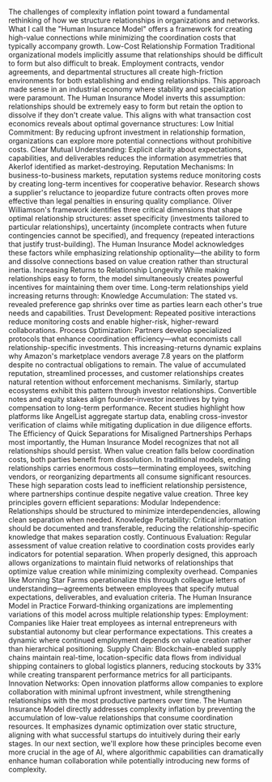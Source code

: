 The challenges of complexity inflation point toward a fundamental rethinking of how we structure relationships in organizations and networks. What I call the "Human Insurance Model" offers a framework for creating high-value connections while minimizing the coordination costs that typically accompany growth.
Low-Cost Relationship Formation
Traditional organizational models implicitly assume that relationships should be difficult to form but also difficult to break. Employment contracts, vendor agreements, and departmental structures all create high-friction environments for both establishing and ending relationships. This approach made sense in an industrial economy where stability and specialization were paramount.
The Human Insurance Model inverts this assumption: relationships should be extremely easy to form but retain the option to dissolve if they don't create value. This aligns with what transaction cost economics reveals about optimal governance structures:
Low Initial Commitment: By reducing upfront investment in relationship formation, organizations can explore more potential connections without prohibitive costs.
Clear Mutual Understanding: Explicit clarity about expectations, capabilities, and deliverables reduces the information asymmetries that Akerlof identified as market-destroying.
Reputation Mechanisms: In business-to-business markets, reputation systems reduce monitoring costs by creating long-term incentives for cooperative behavior. Research shows a supplier's reluctance to jeopardize future contracts often proves more effective than legal penalties in ensuring quality compliance.
Oliver Williamson's framework identifies three critical dimensions that shape optimal relationship structures: asset specificity (investments tailored to particular relationships), uncertainty (incomplete contracts when future contingencies cannot be specified), and frequency (repeated interactions that justify trust-building).
The Human Insurance Model acknowledges these factors while emphasizing relationship optionality—the ability to form and dissolve connections based on value creation rather than structural inertia.
Increasing Returns to Relationship Longevity
While making relationships easy to form, the model simultaneously creates powerful incentives for maintaining them over time. Long-term relationships yield increasing returns through:
Knowledge Accumulation: The stated vs. revealed preference gap shrinks over time as parties learn each other's true needs and capabilities.
Trust Development: Repeated positive interactions reduce monitoring costs and enable higher-risk, higher-reward collaborations.
Process Optimization: Partners develop specialized protocols that enhance coordination efficiency—what economists call relationship-specific investments.
This increasing-returns dynamic explains why Amazon's marketplace vendors average 7.8 years on the platform despite no contractual obligations to remain. The value of accumulated reputation, streamlined processes, and customer relationships creates natural retention without enforcement mechanisms.
Similarly, startup ecosystems exhibit this pattern through investor relationships. Convertible notes and equity stakes align founder-investor incentives by tying compensation to long-term performance. Recent studies highlight how platforms like AngelList aggregate startup data, enabling cross-investor verification of claims while mitigating duplication in due diligence efforts.
The Efficiency of Quick Separations for Misaligned Partnerships
Perhaps most importantly, the Human Insurance Model recognizes that not all relationships should persist. When value creation falls below coordination costs, both parties benefit from dissolution.
In traditional models, ending relationships carries enormous costs—terminating employees, switching vendors, or reorganizing departments all consume significant resources. These high separation costs lead to inefficient relationship persistence, where partnerships continue despite negative value creation.
Three key principles govern efficient separations:
Modular Independence: Relationships should be structured to minimize interdependencies, allowing clean separation when needed.
Knowledge Portability: Critical information should be documented and transferable, reducing the relationship-specific knowledge that makes separation costly.
Continuous Evaluation: Regular assessment of value creation relative to coordination costs provides early indicators for potential separation.
When properly designed, this approach allows organizations to maintain fluid networks of relationships that optimize value creation while minimizing complexity overhead. Companies like Morning Star Farms operationalize this through colleague letters of understanding—agreements between employees that specify mutual expectations, deliverables, and evaluation criteria.
The Human Insurance Model in Practice
Forward-thinking organizations are implementing variations of this model across multiple relationship types:
Employment: Companies like Haier treat employees as internal entrepreneurs with substantial autonomy but clear performance expectations. This creates a dynamic where continued employment depends on value creation rather than hierarchical positioning.
Supply Chain: Blockchain-enabled supply chains maintain real-time, location-specific data flows from individual shipping containers to global logistics planners, reducing stockouts by 33% while creating transparent performance metrics for all participants.
Innovation Networks: Open innovation platforms allow companies to explore collaboration with minimal upfront investment, while strengthening relationships with the most productive partners over time.
The Human Insurance Model directly addresses complexity inflation by preventing the accumulation of low-value relationships that consume coordination resources. It emphasizes dynamic optimization over static structure, aligning with what successful startups do intuitively during their early stages.
In our next section, we'll explore how these principles become even more crucial in the age of AI, where algorithmic capabilities can dramatically enhance human collaboration while potentially introducing new forms of complexity.
